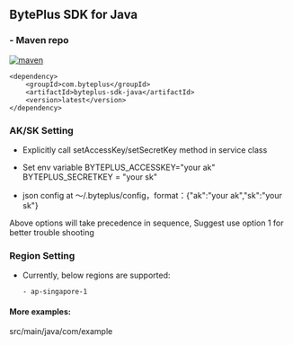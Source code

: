 ## BytePlus SDK for Java

### - Maven repo
[![maven](https://img.shields.io/maven-central/v/com.byteplus/byteplus-sdk-java)](https://search.maven.org/artifact/com.byteplus/byteplus-sdk-java)
```
<dependency>
    <groupId>com.byteplus</groupId>
    <artifactId>byteplus-sdk-java</artifactId>
    <version>latest</version>
</dependency>
```
### AK/SK Setting
- Explicitly call setAccessKey/setSecretKey method in service class

- Set env variable BYTEPLUS_ACCESSKEY="your ak"  BYTEPLUS_SECRETKEY = "your sk"

- json config at ～/.byteplus/config，format：{"ak":"your ak","sk":"your sk"}

Above options will take precedence in sequence, Suggest use option 1 for better trouble shooting

### Region Setting
- Currently, below regions are supported:
  ```
  - ap-singapore-1
  ```


#### More examples:
src/main/java/com/example